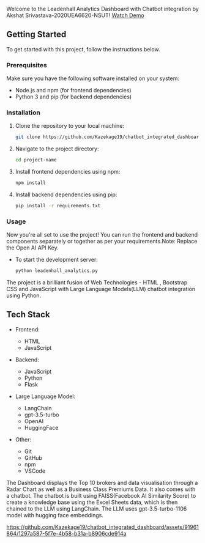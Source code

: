

Welcome to the Leadenhall Analytics Dashboard with Chatbot integration by Akshat Srivastava-2020UEA6620-NSUT!
[Watch Demo](https://youtu.be/oAVCP5ZGdk8)

## Getting Started

To get started with this project, follow the instructions below.

### Prerequisites

Make sure you have the following software installed on your system:

- Node.js and npm (for frontend dependencies)
- Python 3 and pip (for backend dependencies)

### Installation

1. Clone the repository to your local machine:

    ```bash
    git clone https://github.com/Kazekage19/chatbot_integrated_dashboard.git
    ```

2. Navigate to the project directory:

    ```bash
    cd project-name
    ```

3. Install frontend dependencies using npm:

    ```bash
    npm install
    ```

4. Install backend dependencies using pip:

    ```bash
    pip install -r requirements.txt
    ```

### Usage

Now you're all set to use the project! You can run the frontend and backend components separately or together as per your requirements.Note: Replace the Open AI API Key.

- To start the development server:

    ```bash
    python leadenhall_analytics.py
    ```

The project is a brilliant fusion of Web Technologies - HTML , Bootstrap CSS and JavaScript with Large Language Models(LLM) chatbot integration using Python.
## Tech Stack

- Frontend:
  - HTML
  - JavaScript

- Backend:
  - JavaScript 
  - Python
  - Flask

- Large Language Model:
  - LangChain
  - gpt-3.5-turbo
  - OpenAI
  - HuggingFace

- Other:
  - Git
  - GitHub
  - npm
  - VSCode

The Dashboard displays the Top 10 brokers and data visualisation through a Radar Chart as well as a Business Class Premiums Data. It also comes with a chatbot.
The chatbot is built using FAISS(Facebook AI Similarity Score) to create a knowledge base using the Excel Sheets data, which is then chained to the LLM using LangChain. The LLM uses gpt-3.5-turbo-1106 model with hugging face embeddings.


https://github.com/Kazekage19/chatbot_integrated_dashboard/assets/91961864/1297a587-5f7e-4b58-b31a-b8906cde914a

